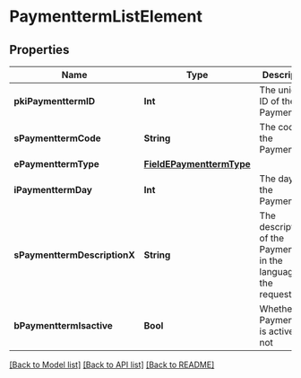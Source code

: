 # PaymenttermListElement

## Properties
Name | Type | Description | Notes
------------ | ------------- | ------------- | -------------
**pkiPaymenttermID** | **Int** | The unique ID of the Paymentterm | 
**sPaymenttermCode** | **String** | The code of the Paymentterm | 
**ePaymenttermType** | [**FieldEPaymenttermType**](FieldEPaymenttermType.md) |  | 
**iPaymenttermDay** | **Int** | The day of the Paymentterm | 
**sPaymenttermDescriptionX** | **String** | The description of the Paymentterm in the language of the requester | 
**bPaymenttermIsactive** | **Bool** | Whether the Paymentterm is active or not | 

[[Back to Model list]](../README.md#documentation-for-models) [[Back to API list]](../README.md#documentation-for-api-endpoints) [[Back to README]](../README.md)


